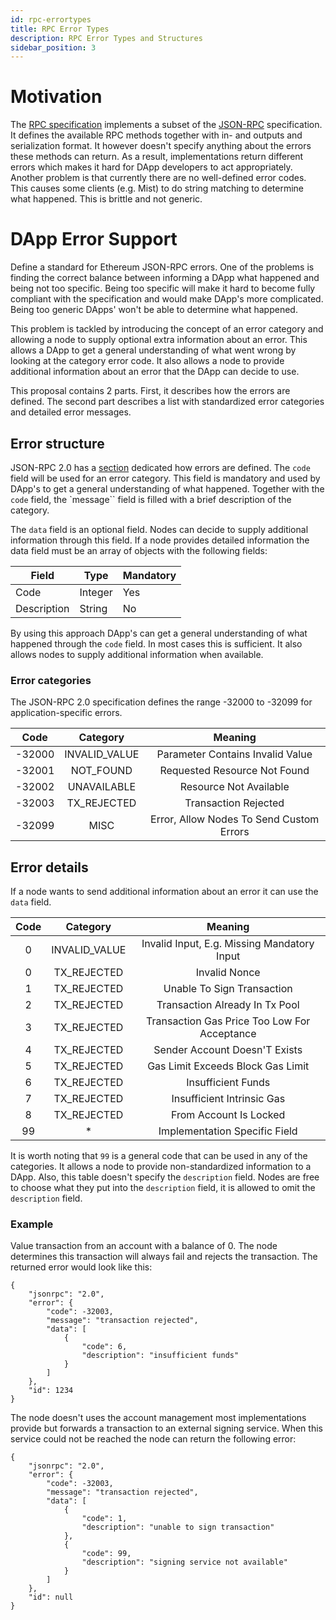 ```yaml
---
id: rpc-errortypes
title: RPC Error Types
description: RPC Error Types and Structures
sidebar_position: 3
---
```


# Motivation

The [RPC specification](https://github.com/ethereum/wiki/wiki/JSON-RPC) implements a subset of the [JSON-RPC](http://www.jsonrpc.org/specification) specification. It defines the available RPC methods together with in- and outputs and serialization format. It however doesn't specify anything about the errors these methods can return. As a result, implementations return different errors which makes it hard for DApp developers to act appropriately. Another problem is that currently there are no well-defined error codes. This causes some clients (e.g. Mist) to do string matching to determine what happened. This is brittle and not generic.

# DApp Error Support

Define a standard for Ethereum JSON-RPC errors. One of the problems is finding the correct balance between informing a DApp what happened and being not too specific. Being too specific will make it hard to become fully compliant with the specification and would make DApp's more complicated. Being too generic DApps' won't be able to determine what happened.

This problem is tackled by introducing the concept of an error category and allowing a node to supply optional extra information about an error. This allows a DApp to get a general understanding of what went wrong by looking at the category error code. It also allows a node to provide additional information about an error that the DApp can decide to use.

This proposal contains 2 parts. First, it describes how the errors are defined. The second part describes a list with standardized error categories and detailed error messages.

## Error structure

JSON-RPC 2.0 has a [section](http://www.jsonrpc.org/specification#error_object) dedicated how errors are defined. The `code` field will be used for an error category. This field is mandatory and used by DApp's to get a general understanding of what happened. Together with the `code` field, the `message`` field is filled with a brief description of the category.

The `data` field is an optional field. Nodes can decide to supply additional information through this field. If a node provides detailed information the data field must be an array of objects with the following fields:

| **Field**   | **Type** | **Mandatory** |
| ----------- | -------- | ------------- |
| Code        | Integer  | Yes           |
| Description | String   | No            |

By using this approach DApp's can get a general understanding of what happened through the `code` field. In most cases this is sufficient. It also allows nodes to supply additional information when available.

### Error categories

The JSON-RPC 2.0 specification defines the range -32000 to -32099 for application-specific errors.

| **Code** | **Category**  |               **Meaning**                |
| :------: | :-----------: | :--------------------------------------: |
| \-32000  | INVALID_VALUE |     Parameter Contains Invalid Value     |
| \-32001  |   NOT_FOUND   |       Requested Resource Not Found       |
| \-32002  |  UNAVAILABLE  |          Resource Not Available          |
| \-32003  |  TX_REJECTED  |           Transaction Rejected           |
| \-32099  |     MISC      | Error, Allow Nodes To Send Custom Errors |

## Error details

If a node wants to send additional information about an error it can use the `data` field.

| **Code** | **Category**  |                  **Meaning**                  |
| :------: | :-----------: | :-------------------------------------------: |
|    0     | INVALID_VALUE | Invalid Input, E\.g\. Missing Mandatory Input |
|    0     |  TX_REJECTED  |                 Invalid Nonce                 |
|    1     |  TX_REJECTED  |          Unable To Sign Transaction           |
|    2     |  TX_REJECTED  |        Transaction Already In Tx Pool         |
|    3     |  TX_REJECTED  | Transaction Gas Price Too Low For Acceptance  |
|    4     |  TX_REJECTED  |         Sender Account Doesn'T Exists         |
|    5     |  TX_REJECTED  |       Gas Limit Exceeds Block Gas Limit       |
|    6     |  TX_REJECTED  |              Insufficient Funds               |
|    7     |  TX_REJECTED  |          Insufficient Intrinsic Gas           |
|    8     |  TX_REJECTED  |            From Account Is Locked             |
|    99    |      \*       |         Implementation Specific Field         |

It is worth noting that `99` is a general code that can be used in any of the categories. It allows a node to provide non-standardized information to a DApp. Also, this table doesn't specify the `description` field. Nodes are free to choose what they put into the `description` field, it is allowed to omit the `description` field.

### Example

Value transaction from an account with a balance of 0. The node determines this transaction will always fail and rejects the transaction. The returned error would look like this:

```jsonc
{
	"jsonrpc": "2.0",
	"error": {
		"code": -32003,
		"message": "transaction rejected",
		"data": [
			{
				"code": 6,
				"description": "insufficient funds"
			}
		]
	},
	"id": 1234
}
```

The node doesn't uses the account management most implementations provide but forwards a transaction to an external signing service. When this service could not be reached the node can return the following error:

```jsonc
{
	"jsonrpc": "2.0",
	"error": {
		"code": -32003,
		"message": "transaction rejected",
		"data": [
			{
				"code": 1,
				"description": "unable to sign transaction"
			},
			{
				"code": 99,
				"description": "signing service not available"
			}
		]
	},
	"id": null
}
```
